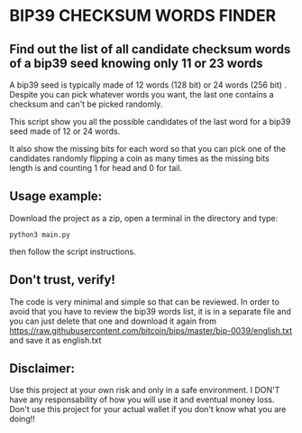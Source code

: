 # BIP39 CHECKSUM WORDS FINDER
## Find out the list of all candidate checksum words of a bip39 seed knowing only 11 or 23 words

A bip39 seed is typically made of 12 words (128 bit) or 24 words (256 bit) .
Despite you can pick whatever words you want, the last one contains a checksum and can't be picked randomly.

This script show you all the possible candidates of the last word for a bip39 seed made of 12 or 24 words. 

It also show the missing bits for each word so that you can pick one of the candidates randomly flipping a coin as many times as the missing bits length is and counting 1 for head and 0 for tail.

## Usage example:
Download the project as a zip, open a terminal in the directory and type:

`python3 main.py`

then follow the script instructions.

## Don't trust, verify!
The code is very minimal and simple so that can be reviewed. In order to avoid that you have to review the bip39 words list, it is in a separate file and you can just delete that one and download it again from https://raw.githubusercontent.com/bitcoin/bips/master/bip-0039/english.txt and save it as english.txt

## Disclaimer:
Use this project at your own risk and only in a safe environment.
I DON'T have any responsability of how you will use it and eventual money loss.
Don't use this project for your actual wallet if you don't know what you are doing!!
